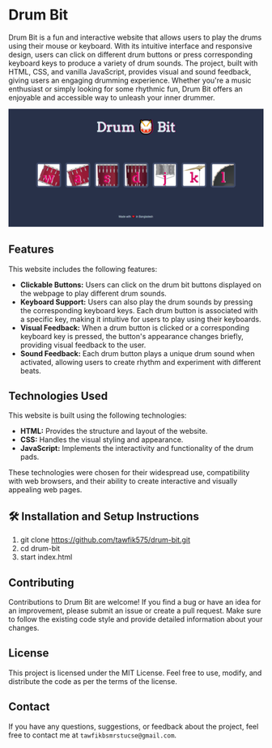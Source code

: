 # Drum Bit

Drum Bit is a fun and interactive website that allows users to play the drums using their mouse or keyboard. With its intuitive interface and responsive design, users can click on different drum buttons or press corresponding keyboard keys to produce a variety of drum sounds. The project, built with HTML, CSS, and vanilla JavaScript, provides visual and sound feedback, giving users an engaging drumming experience. Whether you're a music enthusiast or simply looking for some rhythmic fun, Drum Bit offers an enjoyable and accessible way to unleash your inner drummer.

![my screenshot](./images/screenshot.png)

## Features

This website includes the following features:

* **Clickable Buttons:** Users can click on the drum bit buttons displayed on the webpage to play different drum sounds.
* **Keyboard Support:** Users can also play the drum sounds by pressing the corresponding keyboard keys. Each drum button is associated with a specific key, making it intuitive for users to play using their keyboards.
* **Visual Feedback:** When a drum button is clicked or a corresponding keyboard key is pressed, the button's appearance changes briefly, providing visual feedback to the user.
* **Sound Feedback:** Each drum button plays a unique drum sound when activated, allowing users to create rhythm and experiment with different beats.

## Technologies Used

This website is built using the following technologies:

* **HTML:** Provides the structure and layout of the website.
* **CSS:** Handles the visual styling and appearance.
* **JavaScript:** Implements the interactivity and functionality of the drum pads.

These technologies were chosen for their widespread use, compatibility with web browsers, and their ability to create interactive and visually appealing web pages.

## 🛠 Installation and Setup Instructions

1. git clone https://github.com/tawfik575/drum-bit.git
2. cd drum-bit
3. start index.html

## Contributing

Contributions to Drum Bit are welcome! If you find a bug or have an idea for an improvement, please submit an issue or create a pull request. Make sure to follow the existing code style and provide detailed information about your changes.

## License

This project is licensed under the MIT License. Feel free to use, modify, and distribute the code as per the terms of the license.

## Contact

If you have any questions, suggestions, or feedback about the project, feel free to contact me at `tawfikbsmrstucse@gmail.com`.
